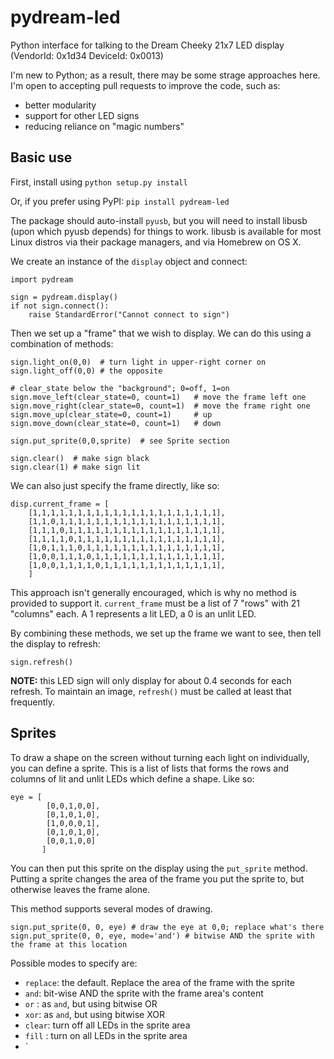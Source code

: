 pydream-led
===========

Python interface for talking to the Dream Cheeky 21x7 LED display (VendorId: 0x1d34 DeviceId: 0x0013)

I'm new to Python; as a result, there may be some strage approaches here. I'm
open to accepting pull requests to improve the code, such as:

* better modularity
* support for other LED signs
* reducing reliance on "magic numbers"

Basic use
---------

First, install using `python setup.py install`

Or, if you prefer using PyPI: `pip install pydream-led`

The package should auto-install `pyusb`, but you will need to install libusb (upon which pyusb depends) for things to work. libusb is available for most Linux distros via their package managers, and via Homebrew on OS X.

We create an instance of the `display` object and connect:

	import pydream

	sign = pydream.display()
	if not sign.connect():
		raise StandardError("Cannot connect to sign")

Then we set up a "frame" that we wish to display. We can do this using a combination of methods:

	sign.light_on(0,0)  # turn light in upper-right corner on
	sign.light_off(0,0) # the opposite
	
	# clear_state below the "background"; 0=off, 1=on
	sign.move_left(clear_state=0, count=1)   # move the frame left one
	sign.move_right(clear_state=0, count=1)  # move the frame right one
	sign.move_up(clear_state=0, count=1)     # up
	sign.move_down(clear_state=0, count=1)   # down

	sign.put_sprite(0,0,sprite)  # see Sprite section

	sign.clear()  # make sign black
	sign.clear(1) # make sign lit

We can also just specify the frame directly, like so:
	
	disp.current_frame = [
		[1,1,1,1,1,1,1,1,1,1,1,1,1,1,1,1,1,1,1,1,1],
		[1,1,0,1,1,1,1,1,1,1,1,1,1,1,1,1,1,1,1,1,1],
		[1,1,1,0,1,1,1,1,1,1,1,1,1,1,1,1,1,1,1,1,1],
		[1,1,1,1,0,1,1,1,1,1,1,1,1,1,1,1,1,1,1,1,1],
		[1,0,1,1,1,0,1,1,1,1,1,1,1,1,1,1,1,1,1,1,1],
		[1,0,0,1,1,1,0,1,1,1,1,1,1,1,1,1,1,1,1,1,1],
		[1,0,0,1,1,1,1,0,1,1,1,1,1,1,1,1,1,1,1,1,1],
		]

This approach isn't generally encouraged, which is why no method is provided
to support it. `current_frame` must be a list of 7 "rows" with 21 "columns"
each. A 1 represents a lit LED, a 0 is an unlit LED.

By combining these methods, we set up the frame we want to see, then tell the
display to refresh:

	sign.refresh()

**NOTE:** this LED sign will only display for about 0.4 seconds for each 
refresh. To maintain an image, `refresh()` must be called at least that 
frequently.

Sprites
-------

To draw a shape on the screen without turning each light on individually,
you can define a sprite. This is a list of lists that forms the rows and
columns of lit and unlit LEDs which define a shape. Like so:

	eye = [
	    	[0,0,1,0,0],
		    [0,1,0,1,0],
		    [1,0,0,0,1],
		    [0,1,0,1,0],
		    [0,0,1,0,0]
		   ]

You can then put this sprite on the display using the `put_sprite` method.
Putting a sprite changes the area of the frame you put the sprite to, but
otherwise leaves the frame alone.

This method supports several modes of drawing.

	sign.put_sprite(0, 0, eye) # draw the eye at 0,0; replace what's there
	sign.put_sprite(0, 0, eye, mode='and') # bitwise AND the sprite with the frame at this location

Possible modes to specify are:

- `replace`: the default. Replace the area of the frame with the sprite
- `and`: bit-wise AND the sprite with the frame area's content
- `or` : as `and`, but using bitwise OR
- `xor`: as `and`, but using bitwise XOR
- `clear`: turn off all LEDs in the sprite area
- `fill` : turn on all LEDs in the sprite area
- `
